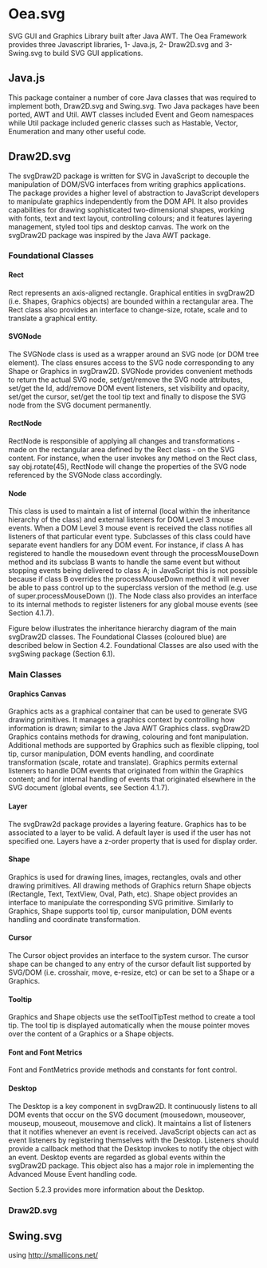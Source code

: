 # Oea.svg

SVG GUI and Graphics Library built after Java AWT. The Oea Framework provides three Javascript libraries, 1- Java.js, 2- Draw2D.svg and 3- Swing.svg to build SVG GUI applications.

## Java.js

This package container a number of core Java classes that was required to implement both, Draw2D.svg and Swing.svg. Two Java packages have been ported, AWT and Util. AWT classes included Event and Geom namespaces while Util package included generic classes such as Hastable, Vector, Enumeration and many other useful code.

## Draw2D.svg

The svgDraw2D package is written for SVG in JavaScript to decouple the manipulation of DOM/SVG interfaces from writing graphics applications. The package provides a higher level of abstraction to JavaScript developers to manipulate graphics independently from the DOM API. It also provides capabilities for drawing sophisticated two-dimensional shapes, working with fonts, text and text layout, controlling colours; and it features layering management, styled tool tips and desktop canvas. The work on the svgDraw2D package was inspired by the Java AWT package.

### Foundational Classes

#### Rect

Rect represents an axis-aligned rectangle. Graphical entities in svgDraw2D (i.e. Shapes, Graphics objects) are bounded within a rectangular area. The Rect class also provides an interface to change-size, rotate, scale and to translate a graphical entity.

#### SVGNode

The SVGNode class is used as a wrapper around an SVG node (or DOM tree element). The class ensures access to the SVG node corresponding to any Shape or Graphics in svgDraw2D. SVGNode provides convenient methods to return the actual SVG node, set/get/remove the SVG node attributes, set/get the Id, add/remove DOM event listeners, set visibility and opacity, set/get the cursor, set/get the tool tip text and finally to dispose the SVG node from the SVG document permanently.

#### RectNode

RectNode is responsible of applying all changes and transformations - made on the rectangular area defined by the Rect class - on the SVG content. For instance, when the user invokes any method on the Rect class, say obj.rotate(45), RectNode will change the properties of the SVG node referenced by the SVGNode class accordingly.

#### Node

This class is used to maintain a list of internal (local within the inheritance hierarchy of the class) and external listeners for DOM Level 3 mouse events. When a DOM Level 3 mouse event is received the class notifies all listeners of that particular event type. Subclasses of this class could have separate event handlers for any DOM event. For instance, if class A has registered to handle the mousedown event through the processMouseDown method and its subclass B wants to handle the same event but without stopping events being delivered to class A; in JavaScript this is not possible because if class B overrides the processMouseDown method it will never be able to pass control up to the superclass version of the method (e.g. use of super.processMouseDown ()). The Node class also provides an interface to its internal methods to register listeners for any global mouse events (see Section 4.1.7).

Figure below illustrates the inheritance hierarchy diagram of the main svgDraw2D classes. The Foundational Classes (coloured blue) are described below in Section 4.2. Foundational Classes are also used with the svgSwing package (Section 6.1).

### Main Classes

#### Graphics Canvas

Graphics acts as a graphical container that can be used to generate SVG drawing primitives. It manages a graphics context by controlling how information is drawn; similar to the Java AWT Graphics class. svgDraw2D Graphics contains methods for drawing, colouring and font manipulation. Additional methods are supported by Graphics such as flexible clipping, tool tip, cursor manipulation, DOM events handling, and coordinate transformation (scale, rotate and translate). Graphics permits external listeners to handle DOM events that originated from within the Graphics content; and for internal handling of events that originated elsewhere in the SVG document (global events, see Section 4.1.7).

#### Layer

The svgDraw2d package provides a layering feature. Graphics has to be associated to a layer to be valid. A default layer is used if the user has not specified one. Layers have a z-order property that is used for display order.

#### Shape

Graphics is used for drawing lines, images, rectangles, ovals and other drawing primitives. All drawing methods of Graphics return Shape objects (Rectangle, Text, TextView, Oval, Path, etc). Shape object provides an interface to manipulate the corresponding SVG primitive. Similarly to Graphics, Shape supports tool tip, cursor manipulation, DOM events handling and coordinate transformation.

#### Cursor

The Cursor object provides an interface to the system cursor. The cursor shape can be changed to any entry of the cursor default list supported by SVG/DOM (i.e. crosshair, move, e-resize, etc) or can be set to a Shape or a Graphics.

#### Tooltip

Graphics and Shape objects use the setToolTipTest method to create a tool tip. The tool tip is displayed automatically when the mouse pointer moves over the content of a Graphics or a Shape objects.

#### Font and Font Metrics

Font and FontMetrics provide methods and constants for font control.

#### Desktop

The Desktop is a key component in svgDraw2D. It continuously listens to all DOM events that occur on the SVG document (mousedown, mouseover, mouseup, mouseout, mousemove and click). It maintains a list of listeners that it notifies whenever an event is received. JavaScript objects can act as event listeners by registering themselves with the Desktop. Listeners should provide a callback method that the Desktop invokes to notify the object with an event. Desktop events are regarded as global events within the svgDraw2D package. This object also has a major role in implementing the Advanced Mouse Event handling code.

Section 5.2.3 provides more information about the Desktop.



### Draw2D.svg


## Swing.svg


using http://smallicons.net/
